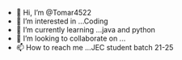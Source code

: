- 👋 Hi, I’m @Tomar4522
- 👀 I’m interested in ...Coding
- 🌱 I’m currently learning ...java and python
- 💞️ I’m looking to collaborate on ...
- 📫 How to reach me ...JEC student batch 21-25

<!---
Tomar4522/Tomar4522 is a ✨ special ✨ repository because its `README.md` (this file) appears on your GitHub profile.
You can click the Preview link to take a look at your changes.
--->
